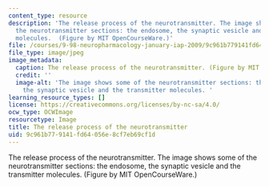 ```yaml
---
content_type: resource
description: 'The release process of the neurotransmitter. The image shows some of
  the neurotransmitter sections: the endosome, the synaptic vesicle and the transmitter
  molecules.  (Figure by MIT OpenCourseWare.)'
file: /courses/9-98-neuropharmacology-january-iap-2009/9c961b779141fd64056e8cf7eb69cf1d_9-98iap09.jpg
file_type: image/jpeg
image_metadata:
  caption: The release process of the neurotransmitter. (Figure by MIT OpenCourseWare.)
  credit: ''
  image-alt: 'The image shows some of the neurotransmitter sections: the endosome,
    the synaptic vesicle and the transmitter molecules. '
learning_resource_types: []
license: https://creativecommons.org/licenses/by-nc-sa/4.0/
ocw_type: OCWImage
resourcetype: Image
title: The release process of the neurotransmitter
uid: 9c961b77-9141-fd64-056e-8cf7eb69cf1d
---
```

The release process of the neurotransmitter. The image shows some of the neurotransmitter sections: the endosome, the synaptic vesicle and the transmitter molecules.  (Figure by MIT OpenCourseWare.)